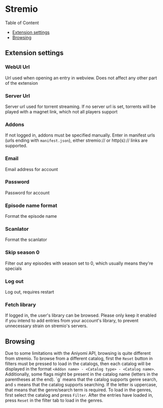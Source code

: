# Stremio

Table of Content
- [Extension settings](#extension-settings)
- [Browsing](#browsing)

## Extension settings

### WebUI Url

Url used when opening an entry in webview. Does not affect any other part of the extension

### Server Url

Server url used for torrent streaming. If no server url is set, torrents will be played with a magnet link, which not all players support

### Addons

If not logged in, addons must be specified manually. Enter in manifest urls (urls ending with `manifest.json`), either stremio:// or http(s):// links are supported.

### Email

Email address for account

### Password

Password for account

### Episode name format

Format the episode name

### Scanlator

Format the scanlator

### Skip season 0

Filter out any episodes with season set to 0, which usually means they're specials

### Log out

Log out, requires restart

### Fetch library

If logged in, the user's library can be browsed. Please only keep it enabled if you intend to add entries from your account's library, to prevent unnecessary strain on stremio's servers.

## Browsing

Due to some limitations with the Aniyomi API, browsing is quite different from stremio. To browse from a different catalog, first the `Reset` button in filters must be pressed to load in the catalogs, then each catalog will be displayed in the format `<Addon name> - <Catalog type> - <Catalog name>`. Additionally, some flags might be present in the catalog name (letters in the parentheses at the end). ´g´ means that the catalog supports genre search, and `s` means that the catalog supports searching. If the letter is uppercase, that means that the genre/search term is required. To load in the genres, first select the catalog and press `Filter`. After the entries have loaded in, press `Reset` in the filter tab to load in the genres.